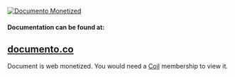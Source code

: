 [![Documento Monetized](https://img.shields.io/badge/documento-monetized-brightgreen?style=for-the-badge)](https://github-monetize.web.app/view/600c545a294eec001790f6e7/master)

#### Documentation can be found at:
## [documento.co](https://github-monetize.web.app/view/600c545a294eec001790f6e7/master)

Document is web monetized. You would need a [Coil](https://coil.com/) membership to view it.